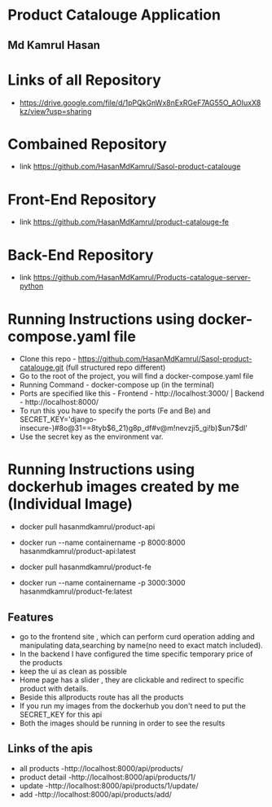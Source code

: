 # Product Catalouge  Application
## Md Kamrul Hasan

# Links of all Repository 
- https://drive.google.com/file/d/1pPQkGnWx8nExRGeF7AG55O_AOIuxX8kz/view?usp=sharing


# Combained Repository 
- link https://github.com/HasanMdKamrul/Sasol-product-catalouge


# Front-End Repository 
- link https://github.com/HasanMdKamrul/product-catalouge-fe

# Back-End Repository 
- link https://github.com/HasanMdKamrul/Products-catalogue-server-python

# Running Instructions using docker-compose.yaml file

- Clone this repo - https://github.com/HasanMdKamrul/Sasol-product-catalouge.git  (full structured repo different)
- Go to the root of the project, you will find a docker-compose.yaml file 
- Running Command - docker-compose up (in the terminal)
- Ports are specified like this - Frontend - http://localhost:3000/   | Backend - http://localhost:8000/
- To run this you have to specify the ports (Fe and Be) and SECRET_KEY='django-insecure-)#8o@31==8tyb$6_21)g8p_df#v@m!nevzji5_gi!b)$un7$dl' 
- Use the secret key as the environment var.

# Running Instructions using dockerhub images created by me (Individual Image)

- docker pull hasanmdkamrul/product-api
- docker run --name containername -p 8000:8000 hasanmdkamrul/product-api:latest

- docker pull hasanmdkamrul/product-fe
- docker run --name containername -p 3000:3000 hasanmdkamrul/product-fe:latest 
## Features

- go to the frontend site , which can perform curd operation adding and manipulating data,searching by name(no need to exact match included).
- In the backend I have configured the time specific temporary price of the products
- keep the ui as clean as possible
- Home page has a slider , they are clickable and redirect to specific product with details.
- Beside this allproducts route has all the products
- If you run my images from the dockerhub you don't need to put the SECRET_KEY for this api
- Both the images should be running in order to see the results 


## Links of the apis 
- all products -http://localhost:8000/api/products/
- product detail -http://localhost:8000/api/products/1/
- update -http://localhost:8000/api/products/1/update/
- add -http://localhost:8000/api/products/add/
